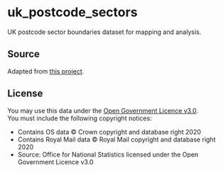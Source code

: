 # uk_postcode_sectors

UK postcode sector boundaries dataset for mapping and analysis.

## Source

Adapted from [this project](https://longair.net/blog/2021/08/23/open-data-gb-postcode-unit-boundaries/).

## License

You may use this data under the [Open Government Licence v3.0](https://www.nationalarchives.gov.uk/doc/open-government-licence/version/3/).  
You must include the following copyright notices:

- Contains OS data © Crown copyright and database right 2020  
- Contains Royal Mail data © Royal Mail copyright and database right 2020  
- Source: Office for National Statistics licensed under the Open Government Licence v3.0
